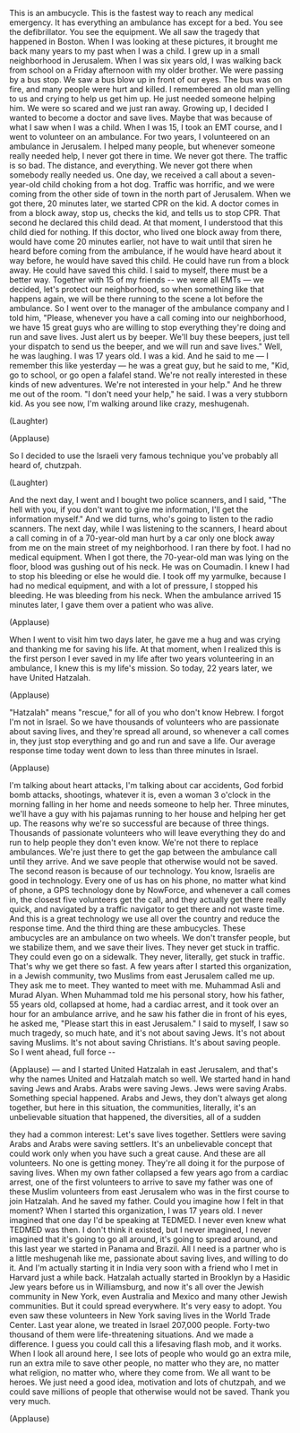 
This is an ambucycle.
This is the fastest way
to reach any medical emergency.
It has everything an ambulance
has except for a bed.
You see the defibrillator.
You see the equipment.
We all saw the tragedy
that happened in Boston.
When I was looking at these pictures,
it brought me back many years to my past
when I was a child.
I grew up in a small
neighborhood in Jerusalem.
When I was six years old,
I was walking back from school
on a Friday afternoon
with my older brother.
We were passing by a bus stop.
We saw a bus blow up in front of our eyes.
The bus was on fire, and many people
were hurt and killed.
I remembered an old man
yelling to us and crying
to help us get him up.
He just needed someone helping him.
We were so scared and we just ran away.
Growing up, I decided I wanted
to become a doctor and save lives.
Maybe that was because of what I saw
when I was a child.
When I was 15, I took an EMT course,
and I went to volunteer on an ambulance.
For two years, I volunteered
on an ambulance in Jerusalem.
I helped many people,
but whenever someone really needed help,
I never got there in time.
We never got there.
The traffic is so bad. The
distance, and everything.
We never got there when
somebody really needed us.
One day, we received a call
about a seven-year-old child
choking from a hot dog.
Traffic was horrific,
and we were coming from
the other side of town
in the north part of Jerusalem.
When we got there, 20 minutes later,
we started CPR on the kid.
A doctor comes in from a block away,
stop us, checks the kid,
and tells us to stop CPR.
That second he declared this child dead.
At that moment, I understood
that this child died for nothing.
If this doctor, who lived
one block away from there,
would have come 20 minutes earlier,
not have to wait
until that siren he heard before
coming from the ambulance,
if he would have heard
about it way before,
he would have saved this child.
He could have run from a block away.
He could have saved this child.
I said to myself, there
must be a better way.
Together with 15 of my friends --
we were all EMTs —
we decided, let&#39;s protect
our neighborhood,
so when something like that happens again,
we will be there running to the scene
a lot before the ambulance.
So I went over to the manager
of the ambulance company
and I told him, &quot;Please,
whenever you have a call
coming into our neighborhood,
we have 15 great guys who are willing
to stop everything they&#39;re
doing and run and save lives.
Just alert us by beeper.
We&#39;ll buy these beepers,
just tell your dispatch
to send us the beeper,
and we will run and save lives.&quot;
Well, he was laughing. I was 17 years old.
I was a kid.
And he said to me — I remember
this like yesterday —
he was a great guy, but he said to me,
&quot;Kid, go to school, or go
open a falafel stand.
We&#39;re not really interested
in these kinds of new adventures.
We&#39;re not interested in your help.&quot;
And he threw me out of the room.
&quot;I don&#39;t need your help,&quot; he said.
I was a very stubborn kid.
As you see now, I&#39;m walking
around like crazy, meshugenah.

(Laughter)
 
(Applause)

So I decided to use the Israeli
very famous technique
you&#39;ve probably all heard of, chutzpah.

(Laughter)

And the next day, I went
and I bought two police scanners,
and I said, &quot;The hell
with you, if you don&#39;t want
to give me information, I&#39;ll get
the information myself.&quot;
And we did turns, who&#39;s going
to listen to the radio scanners.
The next day, while I was listening
to the scanners,
I heard about a call coming
in of a 70-year-old man
hurt by a car only one block away from me
on the main street of my neighborhood.
I ran there by foot. I had
no medical equipment.
When I got there, the 70-year-old man
was lying on the floor, blood
was gushing out of his neck.
He was on Coumadin.
I knew I had to stop his bleeding
or else he would die.
I took off my yarmulke,
because I had no medical equipment,
and with a lot of pressure,
I stopped his bleeding.
He was bleeding from his neck.
When the ambulance arrived
15 minutes later,
I gave them over a patient who was alive.

(Applause)

When I went to visit him two days later,
he gave me a hug and was crying
and thanking me for saving his life.
At that moment, when I realized
this is the first person
I ever saved in my life after two years
volunteering in an ambulance,
I knew this is my life&#39;s mission.
So today, 22 years later,
we have United Hatzalah.

(Applause)

&quot;Hatzalah&quot; means &quot;rescue,&quot;
for all of you who don&#39;t know Hebrew.
I forgot I&#39;m not in Israel.
So we have thousands of volunteers
who are passionate about saving lives,
and they&#39;re spread all around,
so whenever a call comes in,
they just stop everything
and go and run and save a life.
Our average response time today
went down to less
than three minutes in Israel.

(Applause)

I&#39;m talking about heart attacks,
I&#39;m talking about car accidents,
God forbid bomb attacks,
shootings, whatever it is,
even a woman 3 o&#39;clock in the morning
falling in her home and needs
someone to help her.
Three minutes, we&#39;ll have
a guy with his pajamas
running to her house
and helping her get up.
The reasons why we&#39;re so successful
are because of three things.
Thousands of passionate volunteers
who will leave everything they do
and run to help people
they don&#39;t even know.
We&#39;re not there to replace ambulances.
We&#39;re just there
to get the gap between the ambulance
call until they arrive.
And we save people that otherwise
would not be saved.
The second reason
is because of our technology.
You know, Israelis are good in technology.
Every one of us has on his phone,
no matter what kind of phone,
a GPS technology done by NowForce,
and whenever a call comes in,
the closest five volunteers get the call,
and they actually get there really quick,
and navigated by a traffic navigator
to get there and not waste time.
And this is a great technology
we use all over the country
and reduce the response time.
And the third thing are these ambucycles.
These ambucycles
are an ambulance on two wheels.
We don&#39;t transfer people,
but we stabilize them,
and we save their lives.
They never get stuck in traffic.
They could even go on a sidewalk.
They never, literally,
get stuck in traffic.
That&#39;s why we get there so fast.
A few years after I started
this organization,
in a Jewish community,
two Muslims from east
Jerusalem called me up.
They ask me to meet. They
wanted to meet with me.
Muhammad Asli and Murad Alyan.
When Muhammad told me his personal story,
how his father, 55 years
old, collapsed at home,
had a cardiac arrest,
and it took over an hour
for an ambulance arrive,
and he saw his father die
in front of his eyes,
he asked me, &quot;Please start
this in east Jerusalem.&quot;
I said to myself, I saw so
much tragedy, so much hate,
and it&#39;s not about saving Jews.
It&#39;s not about saving Muslims.
It&#39;s not about saving Christians.
It&#39;s about saving people.
So I went ahead, full force --

(Applause)
 —
and I started United
Hatzalah in east Jerusalem,
and that&#39;s why the names United
and Hatzalah match so well.
We started hand in hand
saving Jews and Arabs.
Arabs were saving Jews.
Jews were saving Arabs.
Something special happened.
Arabs and Jews, they don&#39;t
always get along together,
but here in this situation,
the communities, literally,
it&#39;s an unbelievable
situation that happened,
the diversities, all of a sudden

they had a common interest:
Let&#39;s save lives together.
Settlers were saving Arabs
and Arabs were saving settlers.
It&#39;s an unbelievable
concept that could work
only when you have such a great cause.
And these are all volunteers.
No one is getting money.
They&#39;re all doing it
for the purpose of saving lives.
When my own father
collapsed a few years ago
from a cardiac arrest,
one of the first volunteers
to arrive to save my father
was one of these Muslim
volunteers from east Jerusalem
who was in the first
course to join Hatzalah.
And he saved my father.
Could you imagine
how I felt in that moment?
When I started this organization,
I was 17 years old.
I never imagined that one day
I&#39;d be speaking at TEDMED.
I never even knew what TEDMED was then.
I don&#39;t think it existed,
but I never imagined,
I never imagined that it&#39;s going
to go all around,
it&#39;s going to spread around,
and this last year we started
in Panama and Brazil.
All I need is a partner
who is a little meshugenah like me,
passionate about saving
lives, and willing to do it.
And I&#39;m actually starting
it in India very soon
with a friend who I met
in Harvard just a while back.
Hatzalah actually started
in Brooklyn by a Hasidic Jew
years before us in Williamsburg,
and now it&#39;s all over the Jewish
community in New York,
even Australia and Mexico
and many other Jewish communities.
But it could spread everywhere.
It&#39;s very easy to adopt.
You even saw these volunteers in New York
saving lives in the World Trade Center.
Last year alone, we treated
in Israel 207,000 people.
Forty-two thousand of them were
life-threatening situations.
And we made a difference.
I guess you could call this
a lifesaving flash mob,
and it works.
When I look all around here,
I see lots of people
who would go an extra mile,
run an extra mile to save other people,
no matter who they are,
no matter what religion,
no matter who, where they come from.
We all want to be heroes.
We just need a good idea, motivation
and lots of chutzpah,
and we could save millions of people
that otherwise would not be saved.
Thank you very much.

(Applause)

